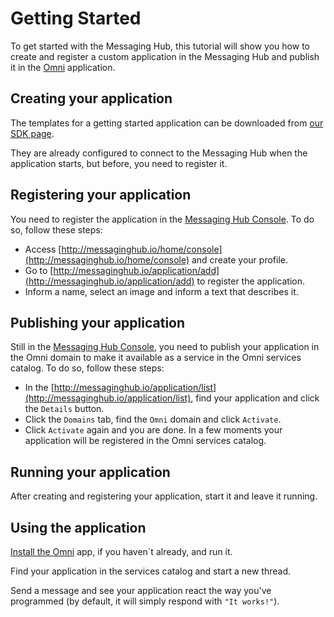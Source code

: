 # Getting Started

To get started with the Messaging Hub, this tutorial will show you how to create and register a custom application in the Messaging Hub and publish it in the [Omni](http://www.omnisms.com.br/webtools/) application.

## Creating your application

The templates for a getting started application can be downloaded from [our SDK page](http://messaginghub.io/docs/sdks).

They are already configured to connect to the Messaging Hub when the application starts, but before, you need to register it.

## Registering your application

You need to register the application in the [Messaging Hub Console](http://messaginghub.io/home/console).
To do so, follow these steps:

- Access [http://messaginghub.io/home/console](http://messaginghub.io/home/console) and create your profile.
- Go to [http://messaginghub.io/application/add](http://messaginghub.io/application/add) to register the application.
- Inform a name, select an image and inform a text that describes it. 

## Publishing your application

Still in the [Messaging Hub Console](http://messaginghub.io/home/console), you need to publish your application in the Omni domain to make it available as a service in the Omni services catalog.
To do so, follow these steps:

- In the [http://messaginghub.io/application/list](http://messaginghub.io/application/list), find your application and click the `Details` button.
- Click the `Domains` tab, find the `Omni` domain and click `Activate`.
- Click `Activate` again and you are done. In a few moments your application will be registered in the Omni services catalog.

## Running your application

After creating and registering your application, start it and leave it running. 

## Using the application

[Install the Omni](https://play.google.com/store/apps/details?id=net.take.omni) app, if you haven´t already, and run it.

Find your application in the services catalog and start a new thread.

Send a message and see your application react the way you've programmed (by default, it will simply respond with `"It works!"`).